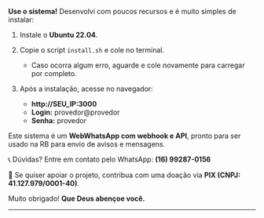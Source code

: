 **Use o sistema!**
Desenvolvi com poucos recursos e é muito simples de instalar:

1. Instale o **Ubuntu 22.04**.
2. Copie o script `install.sh` e cole no terminal.

   * Caso ocorra algum erro, aguarde e cole novamente para carregar por completo.
3. Após a instalação, acesse no navegador:

   * **http://SEU_IP:3000**
   * **Login:** provedor@provedor
   * **Senha:** provedor

Este sistema é um **WebWhatsApp com webhook e API**, pronto para ser usado na RB para envio de avisos e mensagens.

📞 Dúvidas? Entre em contato pelo WhatsApp: **(16) 99287-0156**

🙏 Se quiser apoiar o projeto, contribua com uma doação via **PIX (CNPJ: 41.127.979/0001-40)**.

Muito obrigado!
**Que Deus abençoe você.**

---


